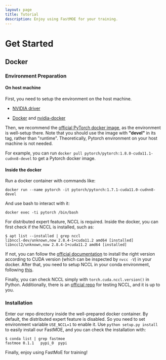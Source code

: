 ```yaml
---
layout: page
title: Tutorial
description: Enjoy using FastMOE for your training.
---
```


Get Started
============

## Docker

### Environment Preparation

#### On host machine

First, you need to setup the environment on the host machine.

- [NVIDIA driver](https://github.com/NVIDIA/nvidia-docker/wiki/Frequently-Asked-Questions#how-do-i-install-the-nvidia-driver)

- [Docker](https://www.docker.com/) and [nvidia-docker](https://github.com/NVIDIA/nvidia-docker)

Then, we recommend the [official PyTorch docker image](https://hub.docker.com/r/pytorch/pytorch), as the environment is well-setup there. Note that you should use the image with **"devel"** in its tag, rather than "runtime". Theoretically, Pytorch environment on your host machine is not needed.

For example, you can run `docker pull pytorch/pytorch:1.8.0-cuda11.1-cudnn8-devel` to get a Pytorch docker image.

#### Inside the docker

Run a docker container with commands like:

```shell
docker run --name pytorch -it pytorch/pytorch:1.7.1-cuda11.0-cudnn8-devel
```

And use bash to interact with it:

```shell
docker exec -ti pytorch /bin/bash
```

For distributed expert feature, NCCL is required. Inside the docker, you can first check if the NCCL is installed, such as:

```shell
$ apt list --installed | grep nccl
libnccl-dev/unknown,now 2.8.4-1+cuda11.2 amd64 [installed]
libnccl2/unknown,now 2.8.4-1+cuda11.2 amd64 [installed]
```

If not, you can follow the [official documentation](https://docs.nvidia.com/deeplearning/nccl/install-guide/index.html) to install the right version according to CUDA version (which can be inspected by `nvcc -V`) in your docker. After that, you need to setup NCCL in your conda environment, following [this](https://anaconda.org/anaconda/nccl).

Finally, you can check NCCL simply with `torch.cuda.nccl.version()` in Python. Additionally, there is an [official repo](https://github.com/NVIDIA/nccl-tests/) for testing NCCL, and it is up to you.

### Installation

Enter our repo directory inside the well-prepared docker container. By default, the distributed expert feature is disabled. So you need to set environment variable `USE_NCCL=1` to enable it. Use `python setup.py install` to easily install our FastMOE, and you can check the installation with:

```shell
$ conda list | grep fastmoe
fastmoe	0.1.1	pypi_0	pypi
```

Finally, enjoy using FastMoE for training!